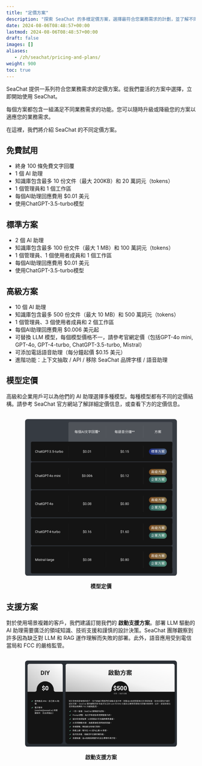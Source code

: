 ```yaml
---
title: "定價方案"
description: "探索 SeaChat 的多樣定價方案，選擇最符合您業務需求的計劃，並了解不同方案的功能、模型定價與支援選項，助您高效管理 AI 助理與知識庫。"
date: 2024-08-06T08:48:57+00:00
lastmod: 2024-08-06T08:48:57+00:00
draft: false
images: []
aliases:
   - /zh/seachat/pricing-and-plans/
weight: 900
toc: true
---
```


SeaChat 提供一系列符合您業務需求的定價方案。從我們靈活的方案中選擇，立即開始使用 SeaChat。

每個方案都包含一組滿足不同業務需求的功能。您可以隨時升級或降級您的方案以適應您的業務需求。

在這裡，我們將介紹 SeaChat 的不同定價方案。

## 免費試用

- 終身 100 條免費文字回覆
- 1 個 AI 助理
- 知識庫包含最多 10 份文件（最大 200KB）和 20 萬詞元（tokens）
- 1 個管理員和 1 個工作區
- 每個AI助理回應費用 $0.01 美元
- 使用ChatGPT-3.5-turbo模型

## 標準方案

- 2 個 AI 助理
-  知識庫包含最多 100 份文件（最大 1 MB）和 100 萬詞元（tokens）
- 1 個管理員、1 個使用者成員和 1 個工作區
- 每個AI助理回應費用 $0.01 美元
- 使用ChatGPT-3.5-turbo模型

## 高級方案

- 10 個 AI 助理
- 知識庫包含最多 500 份文件（最大 10 MB）和 500 萬詞元（tokens）
- 1 個管理員、3 個使用者成員和 2 個工作區
- 每個AI助理回應費用 $0.006 美元起
- 可替換 LLM 模型，每個模型價格不一，請參考官網定價（包括GPT-4o mini, GPT-4o, GPT-4-turbo, ChatGPT-3.5-turbo, Mistral）
- 可添加電話語音助理（每分鐘起價 $0.15 美元）
- 進階功能：上下文抽取 / API / 移除 SeaChat 品牌字樣 / 語音助理

## 模型定價

高級和企業用戶可以為他們的 AI 助理選擇多種模型。每種模型都有不同的定價結構。請參考 SeaChat 官方網站了解詳細定價信息，或查看下方的定價信息。

<br/>
<center>
<a style="border-radius: 0.4rem; cursor: zoom-in;" href="/images/seachat/zh/pricing-plans/pricing-model.png" target="_blank">
<img width="80%" style="border-radius: 0.4rem" src="/images/seachat/zh/pricing-plans/pricing-model.png" alt="SeaChat | 模型定價">
</a>

**模型定價**
</center>

## 支援方案

對於使用場景複雜的客戶，我們建議訂閱我們的 **啟動支援方案**。部署 LLM 驅動的 AI 助理需要廣泛的領域知識、技術支援和謹慎的設計決策。SeaChat 團隊觀察到許多因為缺乏對 LLM 和 RAG 運作理解而失敗的部署。此外，語音應用受到電信當局和 FCC 的嚴格監管。

<br/>
<center>
<a style="border-radius: 0.4rem; cursor: zoom-in;" href="/images/seachat/zh/pricing-plans/pricing-support.png" target="_blank">
<img width="80%" style="border-radius: 0.4rem" src="/images/seachat/zh/pricing-plans/pricing-support.png" alt="SeaChat | 啟動支援方案">
</a>

**啟動支援方案**
</center>

